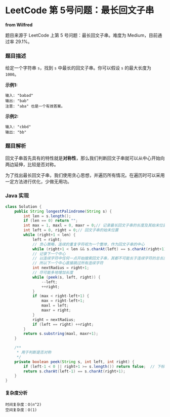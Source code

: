 # LeetCode 第 5号问题：最长回文子串

**from Wilfred**

题目来源于 LeetCode 上第 5 号问题：最长回文子串。难度为 Medium，目前通过率 29.1%。

### 题目描述

给定一个字符串 `s`，找到 `s` 中最长的回文子串。你可以假设 `s` 的最大长度为 `1000`。

**示例1:**

```
输入: "babad"
输出: "bab"
注意: "aba" 也是一个有效答案。
```

**示例2:**

```
输入: "cbbd"
输出: "bb"
```

### 题目解析

回文子串首先具有的特性就是**对称性**，那么我们判断回文子串就可以从中心开始向两边延伸，比较是否对称。

为了找出最长回文子串，我们使用贪心思想，并遍历所有情况。在遍历时可以采用一定方法进行优化，少做无用功。

### Java 实现

```java
class Solution {
    public String longestPalindrome(String s) {
        int len = s.length();
        if (len == 0) return "";
        int max = 1, maxl = 0, maxr = 0;// 记录最长回文子串的长度及其始末位置
        int left = 0, right = 0;// 回文子串的始末位置
        while (right+1 < len) {
            left = right;
            // 贪心策略，连续的重复字符视为一个整体，作为回文子串的中心
            while (right+1 < len && s.charAt(left) == s.charAt(right+1)) ++right;
            // 记录下一个中心
            // 以连续字符中任何一点开始搜索回文子串，其都不可能长于连续字符的总长度
            // 所以下一个中心直接跳过所有连续字符
            int nextRadius = right+1;
            // 尽可能多地增加长度
            while (peek(s, left, right)) {
                --left;
                ++right;
            }
            if (max < right-left+1) {
                max = right-left+1;
                maxl = left;
                maxr = right;
            }
            right = nextRadius;
            if (left == right) ++right;
        }
        return s.substring(maxl, maxr+1);
    }

    /**
     * 用于判断是否对称
     */
    private boolean peek(String s, int left, int right) {
        if (left-1 < 0 || right+1 >= s.length()) return false;  // 下标越界
        return s.charAt(left-1) == s.charAt(right+1);
    }
}
```

#### 复杂度分析

```
时间复杂度：O(n^2)
空间复杂度：O(1)
```